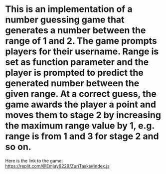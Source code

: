 # This is an implementation of a number guessing game that generates a number between the range of 1 and 2. The game prompts players for their username. Range is set as function parameter and the player is prompted to predict the generated number between the given range. At a correct guess, the game awards the player a point and moves them to stage 2 by increasing the maximum range value by 1, e.g. range is from 1 and 3 for stage 2 and so on. 

Here is the link to the game:
https://replit.com/@Emjay6229/ZuriTasks#index.js
